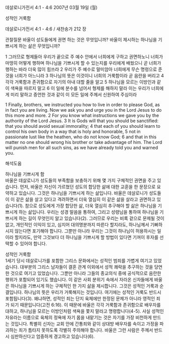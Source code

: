 데살로니가전서 4:1 - 4:6 
2007년 03월 19일 (월)

성적인 거룩함



데살로니가전서 4:1 - 4:6 / 새찬송가 212 장


관찰질문
바울이 성도들에게 권면 하는 것은 무엇입니까?
바울이 제시하는 하나님을 기쁘시게 하는 삶은 무엇입니까?

1 그러므로 형제들아 우리가 끝으로 주 예수 안에서 너희에게 구하고 권면하노니 너희가 마땅히 어떻게 행하며 하나님을 기쁘시게 할 수 있는지를 우리에게 배웠으니 곧 너희가 행하는 바라 더욱 많이 힘쓰라 2 우리가 주 예수로 말미암아 너희에게 무슨 명령으로 준 것을 너희가 아느니라 3 하나님의 뜻은 이것이니 너희의 거룩함이라 곧 음란을 버리고 4 각각 거룩함과 존귀함으로 자기의 아내 대할 줄을 알고 5 하나님을 모르는 이방인과 같이 색욕을 따르지 말고 6 이 일에 분수를 넘어서 형제를 해하지 말라 이는 우리가 너희에게 미리 말하고 증언한 것과 같이 이 모든 일에 주께서 신원하여 주심이라  

1 Finally, brothers, we instructed you how to live in order to please God, as in fact you are living. Now we ask you and urge you in the Lord Jesus to do  this more and more. 2 For you know what instructions we gave you by the authority of the Lord Jesus. 3 It is Gods will that you should be sanctified: that  you should avoid sexual immorality; 4 that each of you should learn to control his own body in a way that is holy and honorable, 
5 not in passionate lust  like the heathen, who do not know God; 6 and that in this matter no one should wrong his brother or take advantage of him. The Lord will punish men for  all such sins, as we have already told you and warned you.

해석도움





하나님을 기쁘시게 함  
바울은 데살로니가 성도들의 부족함을 보충하기 위해 몇 가지 구체적인 권면을 주고 있습니다. 먼저, 바울은 자신이 가르쳤던 성도의 합당한 삶에 대한 교훈을 한 문장으로 요약하고 있습니다. 그것은 하나님을 기쁘시게 하는 삶입니다. 바울은 데살로니가 성도들이 이 같은 삶을 살고 있다고 격려하면서 더욱 열심히 이 같은 삶을 살라고 권면하고 있습니다(1). 참으로 성도에게 가장 합당한 삶, 더욱 열심히 추구해야 할 삶은 하나님을 기쁘시게 하는 삶입니다. 우리는 성경 말씀을 통하여, 그리고 성령님을 통하여 하나님을 기쁘시게 하는 길이 무엇인지 알고 있습니다(2). 그러므로 우리는 비록 겉으로 문제될 것이 없고, 개인적인 이익이 있고, 심지어 대의명분까지 따른다 할지라도, 하나님께서 기뻐하시지 않는다면 포기해야 합니다. 그뿐만 아니라 우리는 그것이 하나님이 허용하시는 일이라 할지라도, 만약 그것보다 더 하나님을 기쁘시게 할 방법이 있다면 기꺼이 후자를 선택할 수 있어야 합니다. 

성적인 거룩함  
1세기 당시 데살로니가를 포함한 그리스 문화에서는 성적인 범죄를 가볍게 여기고 있었습니다. 대부분의 그리스 남자들이 결혼 관계 이외에서 성적 쾌락을 추구하는 것을 당연한 것으로 여기고 있었습니다. 그뿐만 아니라 그들의 종교의식 중에 공식적으로 음란한 행위가 포함되어 있기도 했습니다. 이 같은 사회 분위기 속에서 자라온 신자들에게 바울은 하나님을 기쁘시게 하는 구체적인 한 가지 삶을 제시합니다. 그것은 성적인 거룩과 순결입니다. 하나님의 뜻은 우리가 거룩해지는 것입니다. 여기에는 성적인 거룩도 반드시 포함됩니다(3). 왜냐하면, 성적인 죄는 단지 육체에만 한정된 문제가 아니라 영적인 죄가 되기 때문입니다(고전 6:16). 이 때문에 바울은 각각 거룩함과 존귀함으로 배우자를 대하고, 하나님을 모르는 이방인처럼 색욕을 쫓지 말라고 명령합니다(4-5). 사실 성적인 자유라는 이름으로 육체의 정욕에 자기 몸을 내맡기는 것은 자기를 가장 비천하게 만드는 것입니다. 특별히 신자는 교회 안에 간통죄와 같이 상대방 배우자를 속이고 가정을 파괴하는 죄가 틈타지 못하도록 각별히 주의해야 합니다. 바울은 그런 사람은 주께서 반드시 심판하신다고 엄중하게 경고하고 있습니다(6).